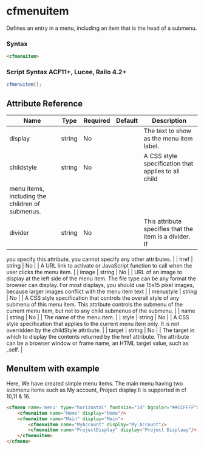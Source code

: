 # cfmenuitem

Defines an entry in a menu, including an item that is the head of a submenu.

### Syntax

```html
<cfmenuitem>
```

### Script Syntax ACF11+, Lucee, Railo 4.2+

```javascript
cfmenuitem();
```

## Attribute Reference

| Name | Type | Required | Default | Description |
| --- | --- | --- | --- | --- |
| display | string | No |  | The text to show as the menu item label. |
| childstyle | string | No |  | A CSS style specification that applies to all child 
 menu items, including the children of submenus. |
| divider | string | No |  | This attribute specifies that the item is a divider. If 
 you specify this attribute, you cannot specify any 
 other attributes. |
| href | string | No |  | A URL link to activate or JavaScript function to 
 call when the user clicks the menu item. |
| image | string | No |  | URL of an image to display at the left side of the 
 menu item. The file type can be any format the 
 browser can display. 
 For most displays, you should use 15x15 pixel 
 images, because larger images conflict with the 
 menu item text |
| menustyle | string | No |  | A CSS style specification that controls the overall 
 style of any submenu of this menu item. This 
 attribute controls the submenu of the current menu 
 item, but not to any child submenus of the submenu. |
| name | string | No |  | The name of the menu item. |
| style | string | No |  | A CSS style specification that applies to the current 
 menu item only. It is not overridden by the 
 childStyle attribute. |
| target | string | No |  | The target in which to display the contents 
 returned by the href attribute. The attribute can be 
 a browser window or frame name, an HTML target 
 value, such as _self. |

## MenuItem with example

Here, We have created simple menu items. The main menu having two submenu items such as My account, Project display.It is supported in cf 10,11 & 16.

```html
<cfmenu name='menu' type="horizontal" fontsize="14" bgcolor="##CCFFFF">
	<cfmenuitem name="Home" display="Home"/>
	<cfmenuitem name="Main" display="Main">
		<cfmenuitem name="MyAccount" display="My Account"/>
		<cfmenuitem name="ProjectDisplay" display="Project Displaay"/>
	</cfmenuitem>
</cfmenu>
```
